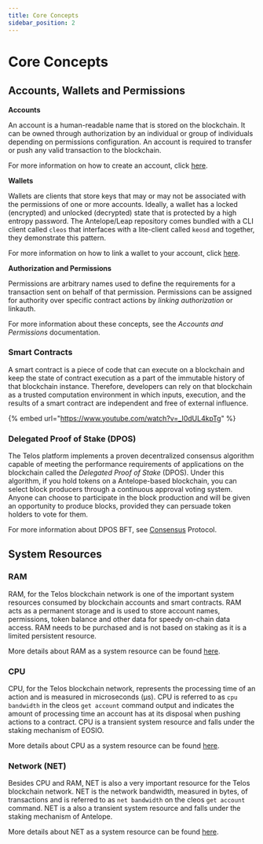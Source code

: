```yaml
---
title: Core Concepts
sidebar_position: 2
---
```


# Core Concepts

## Accounts, Wallets and Permissions

**Accounts**

An account is a human-readable name that is stored on the blockchain. It can be owned through authorization by an individual or group of individuals depending on permissions configuration. An account is required to transfer or push any valid transaction to the blockchain.

For more information on how to create an account, click [here](../../quickstart/wallets/wallets.md).

**Wallets**

Wallets are clients that store keys that may or may not be associated with the permissions of one or more accounts. Ideally, a wallet has a locked (encrypted) and unlocked (decrypted) state that is protected by a high entropy password. The Antelope/Leap repository comes bundled with a CLI client called `cleos` that interfaces with a lite-client called `keosd` and together, they demonstrate this pattern.

For more information on how to link a wallet to your account, click [here](../../quickstart/wallets/wallets.md).

**Authorization and Permissions**

Permissions are arbitrary names used to define the requirements for a transaction sent on behalf of that permission. Permissions can be assigned for authority over specific contract actions by _linking authorization_ or linkauth.

For more information about these concepts, see the _Accounts and Permissions_ documentation.

### Smart Contracts

A smart contract is a piece of code that can execute on a blockchain and keep the state of contract execution as a part of the immutable history of that blockchain instance. Therefore, developers can rely on that blockchain as a trusted computation environment in which inputs, execution, and the results of a smart contract are independent and free of external influence.

{% embed url="https://www.youtube.com/watch?v=_I0dUL4kpTg" %}

### Delegated Proof of Stake (DPOS)

The Telos platform implements a proven decentralized consensus algorithm capable of meeting the performance requirements of applications on the blockchain called the _Delegated Proof of Stake_ (DPOS). Under this algorithm, if you hold tokens on a Antelope-based blockchain, you can select block producers through a continuous approval voting system. Anyone can choose to participate in the block production and will be given an opportunity to produce blocks, provided they can persuade token holders to vote for them.

For more information about DPOS BFT, see [Consensus](../../overview/consensus.md) Protocol.

## System Resources

### RAM

RAM, for the Telos blockchain network is one of the important system resources consumed by blockchain accounts and smart contracts. RAM acts as a permanent storage and is used to store account names, permissions, token balance and other data for speedy on-chain data access. RAM needs to be purchased and is not based on staking as it is a limited persistent resource.

More details about RAM as a system resource can be found [here](https://developers.eos.io/manuals/eosio.contracts/latest/index/#ram).

### CPU

CPU, for the Telos blockchain network, represents the processing time of an action and is measured in microseconds (μs). CPU is referred to as `cpu bandwidth` in the cleos `get account` command output and indicates the amount of processing time an account has at its disposal when pushing actions to a contract. CPU is a transient system resource and falls under the staking mechanism of EOSIO.

More details about CPU as a system resource can be found [here](https://developers.eos.io/manuals/eosio.contracts/latest/index/#cpu).

### Network (NET)

Besides CPU and RAM, NET is also a very important resource for the Telos blockchain network. NET is the network bandwidth, measured in bytes, of transactions and is referred to as `net bandwidth` on the cleos `get account` command. NET is a also a transient system resource and falls under the staking mechanism of Antelope.

More details about NET as a system resource can be found [here](https://developers.eos.io/manuals/eosio.contracts/latest/index/#net).
